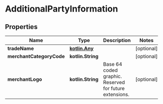 
# AdditionalPartyInformation

## Properties
Name | Type | Description | Notes
------------ | ------------- | ------------- | -------------
**tradeName** | [**kotlin.Any**](kotlin.Any.md) |  |  [optional]
**merchantCategoryCode** | **kotlin.String** |  |  [optional]
**merchantLogo** | **kotlin.String** | Base 64 coded graphic. Reserved for future extensions. |  [optional]



